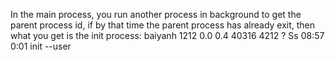 In the main process, you run another process in background to get the parent process id, if by that time the parent process has already exit, then what you get is the init process:
baiyanh   1212  0.0  0.4  40316  4212 ?        Ss   08:57   0:01 init --user


